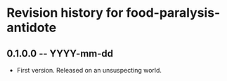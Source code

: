 # Revision history for food-paralysis-antidote

## 0.1.0.0 -- YYYY-mm-dd

* First version. Released on an unsuspecting world.
